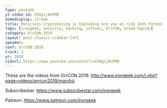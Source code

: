 ```yaml
---
type: youtube
yt-video-id: IXOgijNnPM0
homedisplay: iframe
title: Malicious Cryptomining is Exploding Are you at risk John Fatten
tags: [irongeek, security, hacking, infosec, GrrCON, Grand Rapids]
category: GrrCON_2019
layout: post-classic-sidebar-left
speaker: 
conf: GrrCON 2019
track: 2
yr: 2019
vidurl: https://www.youtube.com/watch?v=IXOgijNnPM0
---
```

These are the videos from GrrCON 2019:
http://www.irongeek.com/i.php?page=videos/grrcon2019/mainlist

Subscribestar:
https://www.subscribestar.com/irongeek

Patreon:
https://www.patreon.com/irongeek